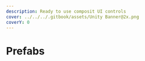 ```yaml
---
description: Ready to use composit UI controls
cover: ../../../.gitbook/assets/Unity Banner@2x.png
coverY: 0
---
```


# Prefabs

